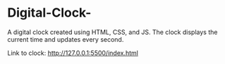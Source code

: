 # Digital-Clock-
A digital clock created using HTML, CSS, and JS. The clock displays the current time and updates every second.

Link to clock: http://127.0.0.1:5500/index.html
